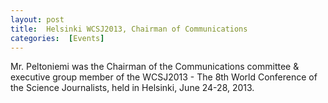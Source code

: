 ```yaml
---
layout: post 
title:  Helsinki WCSJ2013, Chairman of Communications
categories:  [Events] 
---
```

Mr. Peltoniemi was the Chairman of the Communications committee & executive group member of the WCSJ2013 - The 8th World Conference of the Science Journalists, held in Helsinki, June 24-28, 2013.
